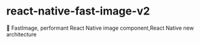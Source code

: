 # react-native-fast-image-v2
🚩 FastImage, performant React Native image component,React Native new architecture
